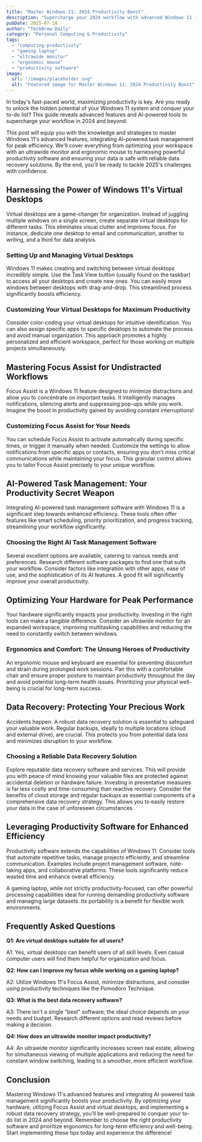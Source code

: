 ```yaml
---
title: "Master Windows 11: 2024 Productivity Boost"
description: "Supercharge your 2024 workflow with advanced Windows 11 features & AI-powered task management. Learn how to maximize your gaming laptop, ultrawide monitor, and ergonomic mouse for peak productivity. Read our complete guide now!"
pubDate: 2025-07-18
author: "TechBrew Daily"
category: "Personal Computing & Productivity"
tags:
  - "computing-productivity"
  - "gaming laptop"
  - "ultrawide monitor"
  - "ergonomic mouse"
  - "productivity software"
image:
  url: "/images/placeholder.svg"
  alt: "Featured image for Master Windows 11: 2024 Productivity Boost"
---
```


In today's fast-paced world, maximizing productivity is key.  Are you ready to unlock the hidden potential of your Windows 11 system and conquer your to-do list? This guide reveals advanced features and AI-powered tools to supercharge your workflow in 2024 and beyond.


This post will equip you with the knowledge and strategies to master Windows 11's advanced features, integrating AI-powered task management for peak efficiency.  We'll cover everything from optimizing your workspace with an ultrawide monitor and ergonomic mouse to harnessing powerful productivity software and ensuring your data is safe with reliable data recovery solutions.  By the end, you'll be ready to tackle 2025's challenges with confidence.


##  Harnessing the Power of Windows 11's Virtual Desktops

Virtual desktops are a game-changer for organization.  Instead of juggling multiple windows on a single screen, create separate virtual desktops for different tasks. This eliminates visual clutter and improves focus.  For instance, dedicate one desktop to email and communication, another to writing, and a third for data analysis.

###  Setting Up and Managing Virtual Desktops

Windows 11 makes creating and switching between virtual desktops incredibly simple.  Use the Task View button (usually found on the taskbar) to access all your desktops and create new ones. You can easily move windows between desktops with drag-and-drop.  This streamlined process significantly boosts efficiency.

###  Customizing Your Virtual Desktops for Maximum Productivity

Consider color-coding your virtual desktops for intuitive identification.  You can also assign specific apps to specific desktops to automate the process and avoid manual organization.  This approach promotes a highly personalized and efficient workspace, perfect for those working on multiple projects simultaneously.


##  Mastering Focus Assist for Undistracted Workflows

Focus Assist is a Windows 11 feature designed to minimize distractions and allow you to concentrate on important tasks.  It intelligently manages notifications, silencing alerts and suppressing pop-ups while you work.  Imagine the boost in productivity gained by avoiding constant interruptions!

###  Customizing Focus Assist for Your Needs

You can schedule Focus Assist to activate automatically during specific times, or trigger it manually when needed.  Customize the settings to allow notifications from specific apps or contacts, ensuring you don't miss critical communications while maintaining your focus.  This granular control allows you to tailor Focus Assist precisely to your unique workflow.


##  AI-Powered Task Management: Your Productivity Secret Weapon

Integrating AI-powered task management software with Windows 11 is a significant step towards enhanced efficiency.  These tools often offer features like smart scheduling, priority prioritization, and progress tracking, streamlining your workflow significantly.

###  Choosing the Right AI Task Management Software

Several excellent options are available, catering to various needs and preferences.  Research different software packages to find one that suits your workflow.   Consider factors like integration with other apps, ease of use, and the sophistication of its AI features.  A good fit will significantly improve your overall productivity.


##  Optimizing Your Hardware for Peak Performance

Your hardware significantly impacts your productivity.  Investing in the right tools can make a tangible difference.  Consider an ultrawide monitor for an expanded workspace, improving multitasking capabilities and reducing the need to constantly switch between windows.

###  Ergonomics and Comfort: The Unsung Heroes of Productivity

An ergonomic mouse and keyboard are essential for preventing discomfort and strain during prolonged work sessions.  Pair this with a comfortable chair and ensure proper posture to maintain productivity throughout the day and avoid potential long-term health issues.  Prioritizing your physical well-being is crucial for long-term success.


##  Data Recovery: Protecting Your Precious Work

Accidents happen.  A robust data recovery solution is essential to safeguard your valuable work.  Regular backups, ideally to multiple locations (cloud and external drive), are crucial.  This protects you from potential data loss and minimizes disruption to your workflow.

###  Choosing a Reliable Data Recovery Solution

Explore reputable data recovery software and services.  This will provide you with peace of mind knowing your valuable files are protected against accidental deletion or hardware failure.  Investing in preventative measures is far less costly and time-consuming than reactive recovery.  Consider the benefits of cloud storage and regular backups as essential components of a comprehensive data recovery strategy.  This allows you to easily restore your data in the case of unforeseen circumstances.


##  Leveraging Productivity Software for Enhanced Efficiency

Productivity software extends the capabilities of Windows 11. Consider tools that automate repetitive tasks, manage projects efficiently, and streamline communication.  Examples include project management software, note-taking apps, and collaborative platforms.  These tools significantly reduce wasted time and enhance overall efficiency.

A gaming laptop, while not strictly productivity-focused, can offer powerful processing capabilities ideal for running demanding productivity software and managing large datasets. Its portability is a benefit for flexible work environments.

## Frequently Asked Questions

**Q1:  Are virtual desktops suitable for all users?**

A1: Yes, virtual desktops can benefit users of all skill levels.  Even casual computer users will find them helpful for organization and focus.

**Q2: How can I improve my focus while working on a gaming laptop?**

A2: Utilize Windows 11's Focus Assist, minimize distractions, and consider using productivity techniques like the Pomodoro Technique.

**Q3: What is the best data recovery software?**

A3: There isn't a single "best" software; the ideal choice depends on your needs and budget. Research different options and read reviews before making a decision.

**Q4:  How does an ultrawide monitor impact productivity?**

A4:  An ultrawide monitor significantly increases screen real estate, allowing for simultaneous viewing of multiple applications and reducing the need for constant window switching, leading to a smoother, more efficient workflow.


## Conclusion

Mastering Windows 11's advanced features and integrating AI-powered task management significantly boosts your productivity.  By optimizing your hardware, utilizing Focus Assist and virtual desktops, and implementing a robust data recovery strategy, you'll be well-prepared to conquer your to-do list in 2024 and beyond.  Remember to choose the right productivity software and prioritize ergonomics for long-term efficiency and well-being.  Start implementing these tips today and experience the difference!